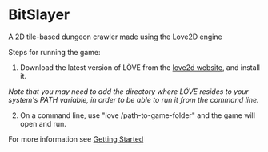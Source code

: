 # BitSlayer 

A 2D tile-based dungeon crawler made using the Love2D engine 

Steps for running the game: 

1) Download the latest version of LÖVE from the [love2d website](https://love2d.org/#download), and install it.

_Note that you may need to add the directory where LÖVE resides to your system's PATH variable, in order to be able to run it from the command line._
   
2) On a command line, use "love /path-to-game-folder" and the game will open and run.
  
For more information see [Getting Started](https://love2d.org/wiki/Getting_Started)
